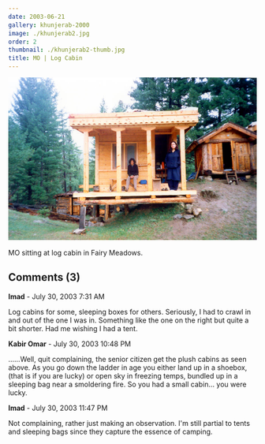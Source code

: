 ```yaml
---
date: 2003-06-21
gallery: khunjerab-2000
image: ./khunjerab2.jpg
order: 2
thumbnail: ./khunjerab2-thumb.jpg
title: MO | Log Cabin
---
```


![MO | Log Cabin](./khunjerab2.jpg)

MO sitting at log cabin in Fairy Meadows.

<div id="comments">

## Comments (3)

<div id="comment">

**Imad** - July 30, 2003  7:31 AM

Log cabins for some, sleeping boxes for others. Seriously, I had to crawl in and out of the one I was in. Something like the one on the right but quite a bit shorter. Had me wishing I had a tent.

</div>

<div id="comment">

**Kabir Omar** - July 30, 2003 10:48 PM

……Well, quit complaining, the senior citizen get the plush cabins as seen above. As you go down the ladder in age you either land up in a shoebox, (that is if you are lucky) or open sky in freezing temps, bundled up in a sleeping bag near a smoldering fire. So you had a small cabin… you were lucky.

</div>

<div id="comment">

**Imad** - July 30, 2003 11:47 PM

Not complaining, rather just making an observation. I'm still partial to tents and sleeping bags since they capture the essence of camping.

</div>

</div>